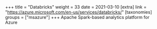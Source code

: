 +++
title = "Databricks"
weight = 33
date = 2021-03-10
[extra]
link = "https://azure.microsoft.com/en-us/services/databricks/"
[taxonomies]
groups = ["msazure"]
+++
Apache Spark-based analytics platform for Azure

